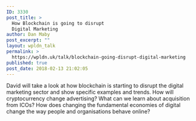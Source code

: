 ```yaml
---
ID: 3330
post_title: >
  How Blockchain is going to disrupt
  Digital Marketing
author: Dan Maby
post_excerpt: ""
layout: wpldn_talk
permalink: >
  https://wpldn.uk/talk/blockchain-going-disrupt-digital-marketing
published: true
post_date: 2018-02-13 21:02:05
---
```

David will take a look at how blockchain is starting to disrupt the digital marketing sector and show specific examples and trends. How will cryptocurrency change advertising? What can we learn about acquisition from ICOs? How does changing the fundamental economies of digital change the way people and organisations behave online?